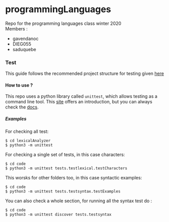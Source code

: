 # programmingLanguages
Repo for the programming languages class winter 2020  
Members : 
  - gavendanoc
  - DIEG055
  - saduquebe

### Test

This guide follows the recommended project structure for testing given [here](https://stackoverflow.com/questions/1896918/running-unittest-with-typical-test-directory-structure) 

#### How to use ?
This repo uses a python library called `unittest`, which allows testing as a command line tool. This [site](https://realpython.com/python-testing/) offers an introduction, but you can always check the [docs](https://docs.python.org/3/library/unittest.html).  

##### Examples

For checking all test:
```shell
$ cd lexicalAnalyzer
$ python3 -m unittest
```

For checking a single set of tests, in this case characters:
```shell
$ cd code
$ python3 -m unittest tests.testlexical.testCharacters
```

This worsks for other folders too, in this case syntactic examples:
```shell
$ cd code
$ python3 -m unittest tests.testsyntax.testExamples
```

You can also check a whole section, for running all the syntax test do : 
```shell
$ cd code
$ python3 -m unittest discover tests.testsyntax
```
